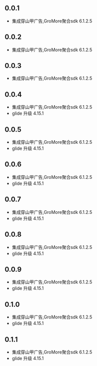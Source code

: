<!--
 * @Author: lipeng 1162423147@qq.com
 * @Date: 2024-06-06 21:17:15
 * @LastEditors: lipeng 1162423147@qq.com
 * @LastEditTime: 2024-06-08 23:51:50
 * @FilePath: /flutterad/CHANGELOG.md
 * @Description: 这是默认设置,请设置`customMade`, 打开koroFileHeader查看配置 进行设置: https://github.com/OBKoro1/koro1FileHeader/wiki/%E9%85%8D%E7%BD%AE
-->

## 0.0.1

* 集成穿山甲广告,GroMore聚合sdk 6.1.2.5

## 0.0.2

* 集成穿山甲广告,GroMore聚合sdk 6.1.2.5


## 0.0.3

* 集成穿山甲广告,GroMore聚合sdk 6.1.2.5


## 0.0.4

* 集成穿山甲广告,GroMore聚合sdk 6.1.2.5
* glide 升级 4.15.1

## 0.0.5

* 集成穿山甲广告,GroMore聚合sdk 6.1.2.5
* glide 升级 4.15.1

## 0.0.6

* 集成穿山甲广告,GroMore聚合sdk 6.1.2.5
* glide 升级 4.15.1

## 0.0.7

* 集成穿山甲广告,GroMore聚合sdk 6.1.2.5
* glide 升级 4.15.1

## 0.0.8

* 集成穿山甲广告,GroMore聚合sdk 6.1.2.5
* glide 升级 4.15.1

## 0.0.9

* 集成穿山甲广告,GroMore聚合sdk 6.1.2.5
* glide 升级 4.15.1

## 0.1.0

* 集成穿山甲广告,GroMore聚合sdk 6.1.2.5
* glide 升级 4.15.1

## 0.1.1

* 集成穿山甲广告,GroMore聚合sdk 6.1.2.5
* glide 升级 4.15.1